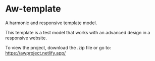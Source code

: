 # Aw-template
A harmonic and responsive template model. 

This template is a test model that works with an advanced design in a responsive website. 

To view the project, download the .zip file or go to: https://awproject.netlify.app/
